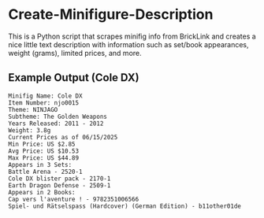# Create-Minifigure-Description
This is a Python script that scrapes minifig info from BrickLink and creates a nice little text description with information such as set/book appearances, weight (grams), limited prices, and more.

## Example Output (Cole DX)
```
Minifig Name: Cole DX
Item Number: njo0015
Theme: NINJAGO
Subtheme: The Golden Weapons
Years Released: 2011 - 2012
Weight: 3.8g
Current Prices as of 06/15/2025
Min Price: US $2.85
Avg Price: US $10.53
Max Price: US $44.89
Appears in 3 Sets:
Battle Arena - 2520-1
Cole DX blister pack - 2170-1
Earth Dragon Defense - 2509-1
Appears in 2 Books:
Cap vers l'aventure ! - 9782351006566
Spiel- und Rätselspass (Hardcover) (German Edition) - b11other01de
```
